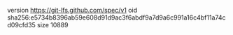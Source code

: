 version https://git-lfs.github.com/spec/v1
oid sha256:e5734b8396ab59e608d91d9ac3f6abdf9a7d9a6c991a16c4bf11a74cd09cfd35
size 10889
